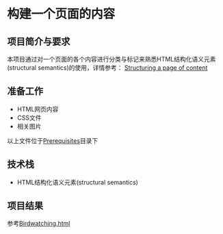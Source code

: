 # 构建一个页面的内容

## 项目简介与要求
本项目通过对一个页面的各个内容进行分类与标记来熟悉HTML结构化语义元素(structural semantics)的使用，详情参考：
[Structuring a page of content](https://developer.mozilla.org/en-US/docs/Learn/HTML/Introduction_to_HTML/Structuring_a_page_of_content)

## 准备工作
- HTML网页内容
- CSS文件
- 相关图片

以上文件位于[Prerequisites](https://github.com/LiTAooooo/HTML-Projects/edit/master/pro2-Structuring%20a%20page%20of%20content/prerequisites)目录下

## 技术栈
- HTML结构化语义元素(structural semantics)

## 项目结果
参考[Birdwatching.html](https://github.com/LiTAooooo/HTML-Projects/blob/master/pro2-Structuring%20a%20page%20of%20content/Birdwatching.html)

